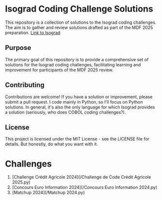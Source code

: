 # Isograd Coding Challenge Solutions

This repository is a collection of solutions to the Isograd coding challenges. The aim is to gather and review solutions drafted as part of the MDF 2025 preparation.
[Link to Isograd](https://www.isograd-testingservices.com/FR/solutions-challenges-de-code)

## Purpose
The primary goal of this repository is to provide a comprehensive set of solutions for the Isograd coding challenges, facilitating learning and improvement for participants of the MDF 2025 review.

## Contributing
Contributions are welcome! If you have a solution or improvement, please submit a pull request. I code mainly in Python, so I'll focus on Python solutions. In general, it's also the only language for which Isograd provides a solution (seriously, who does COBOL coding challenges?).

## License
This project is licensed under the MIT License - see the LICENSE file for details.
But honestly, do what you want with it.

# Challenges
1. [Challenge Crédit Agricole 2024](/Challenge de Code Crédit Agricole 2025.py)
2. [Concours Euro Information 2024](/Concours Euro Information 2024.py)
3. [Matchup 2024](/Matchup 2024.py)
